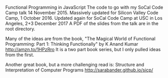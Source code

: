 Functional Programming in JavaScript
The code to go with my SoCal Code Camp talk 14 November 2015.
Massively updated for Silicon Valley Code Camp, 1 October 2016.
Updated again for SoCal Code Camp at USC in Los Angeles, 2+3 December 2017
A PDF of the slides from the talk are in the root directory.

Many of the ideas are from the book, 
  "The Magical World of Functional Programming: Part 1: Thinking Functionally" 
  by K Anand Kumar
  http://amzn.to/1HPzRro
  It is a two part book series, but I only pulled ideas from the first.

Another great book, but a more challenging read is: 
  Structure and Interpretation of Computer Programs
  http://sarabander.github.io/sicp/
